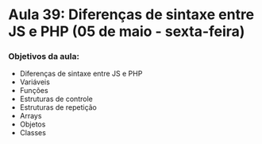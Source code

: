 # Aula 39: Diferenças de sintaxe entre JS e PHP (05 de maio - sexta-feira)

### Objetivos da aula:

- Diferenças de sintaxe entre JS e PHP
- Variáveis
- Funções
- Estruturas de controle
- Estruturas de repetição
- Arrays
- Objetos
- Classes